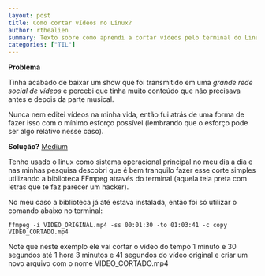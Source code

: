 ```yaml
---
layout: post
title: Como cortar vídeos no Linux?
author: rthealien
summary: Texto sobre como aprendi a cortar vídeos pelo terminal do Linux
categories: ["TIL"]
---
```


**Problema**

Tinha acabado de baixar um show que foi transmitido em uma *grande rede social de vídeos* e percebi que tinha muito conteúdo que não precisava antes e depois da parte musical.

Nunca nem editei vídeos na minha vida, então fui atrás de uma forma de fazer isso com o mínimo esforço possível (lembrando que o esforço pode ser algo relativo nesse caso).

**Solução?** [Medium]

Tenho usado o linux como sistema operacional principal no meu dia a dia e nas minhas pesquisa descobri que é bem tranquilo fazer esse corte simples utilizando a biblioteca FFmpeg através do terminal (aquela tela preta com letras que te faz parecer um hacker). 

No meu caso a biblioteca já até estava instalada, então foi só utilizar o comando abaixo no terminal:

```
ffmpeg -i VIDEO_ORIGINAL.mp4 -ss 00:01:30 -to 01:03:41 -c copy VIDEO_CORTADO.mp4
```

Note que neste exemplo ele vai cortar o vídeo do tempo 1 minuto e 30 segundos até 1 hora 3 minutos e 41 segundos do vídeo original e criar um novo arquivo com o nome VIDEO_CORTADO.mp4 

[Medium]:https://byteshiva.medium.com/how-to-cut-videos-in-linux-7fcc95c36a46
